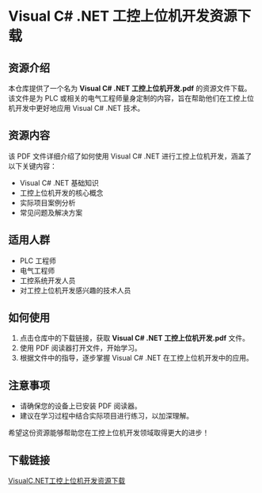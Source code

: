# Visual C# .NET 工控上位机开发资源下载

## 资源介绍

本仓库提供了一个名为 **Visual C# .NET 工控上位机开发.pdf** 的资源文件下载。该文件是为 PLC 或相关的电气工程师量身定制的内容，旨在帮助他们在工控上位机开发中更好地应用 Visual C# .NET 技术。

## 资源内容

该 PDF 文件详细介绍了如何使用 Visual C# .NET 进行工控上位机开发，涵盖了以下关键内容：

- Visual C# .NET 基础知识
- 工控上位机开发的核心概念
- 实际项目案例分析
- 常见问题及解决方案

## 适用人群

- PLC 工程师
- 电气工程师
- 工控系统开发人员
- 对工控上位机开发感兴趣的技术人员

## 如何使用

1. 点击仓库中的下载链接，获取 **Visual C# .NET 工控上位机开发.pdf** 文件。
2. 使用 PDF 阅读器打开文件，开始学习。
3. 根据文件中的指导，逐步掌握 Visual C# .NET 在工控上位机开发中的应用。

## 注意事项

- 请确保您的设备上已安装 PDF 阅读器。
- 建议在学习过程中结合实际项目进行练习，以加深理解。

希望这份资源能够帮助您在工控上位机开发领域取得更大的进步！

## 下载链接

[VisualC.NET工控上位机开发资源下载](https://pan.quark.cn/s/9aaa37419c59)